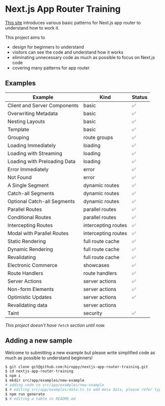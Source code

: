 # Next.js App Router Training

[This site](https://nextjs-app-router-training.vercel.app/) introduces various basic patterns for Next.js app router to understand how to work it.

This project aims to

- design for beginners to understand
- visitors can see the code and understand how it works
- eliminating unnecessary code as much as possible to focus on Next.js code
- covering many patterns for app router

## Examples

| Example                      | Kind                | Status |
| ---------------------------- | ------------------- | ------ |
| Client and Server Components | basic               | ✅     |
| Overwriting Metadata         | basic               | ✅     |
| Nesting Layouts              | basic               | ✅     |
| Template                     | basic               | ✅     |
| Grouping                     | route groups        | ✅     |
| Loading Immediately          | loading             | ✅     |
| Loading with Streaming       | loading             | ✅     |
| Loading with Preloading Data | loading             | ✅     |
| Error Immediately            | error               | ✅     |
| Not Found                    | error               | ✅     |
| A Single Segment             | dynamic routes      | ✅     |
| Catch-all Segments           | dynamic routes      | ✅     |
| Optional Catch-all Segments  | dynamic routes      | ✅     |
| Parallel Routes              | parallel routes     | ✅     |
| Conditional Routes           | parallel routes     | ✅     |
| Intercepting Routes          | intercepting routes | ✅     |
| Modal with Parallel Routes   | intercepting routes | ✅     |
| Static Rendering             | full route cache    | ✅     |
| Dynamic Rendering            | full route cache    | ✅     |
| Revalidating                 | full route cache    | ✅     |
| Electronic Commerce          | showcases           | ✅     |
| Route Handlers               | route handlers      | ✅     |
| Server Actions               | server actions      | ✅     |
| Non-form Elements            | server actions      | ✅     |
| Optimistic Updates           | server actions      | ✅     |
| Revalidating data            | server actions      |        |
| Taint                        | security            | ✅     |

_This project doesn't have `fetch` section until now._

## Adding a new sample

Welcome to submitting a new example but please write simplified code as much as possible to understand beginners!

```sh
$ git clone git@github.com:hiroppy/nextjs-app-router-training.git
$ cd nextjs-app-router-training
$ npm i
$ mkdir src/app/examples/new-example
# adding code to src/app/examples/new-example
$ # editing src/app/examples/data.ts to add meta data, please refer type definitions
$ npm run generate
$ # editing a table in README.md
```
